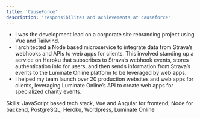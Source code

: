 ```yaml
---
title: 'CauseForce'
description: 'responsibilites and achievements at causeforce'
---
```


- I was the development lead on a corporate site rebranding project using Vue and Tailwind.
- I architected a Node based microservice to integrate data from Strava’s webhooks and APIs to web apps for clients. This involved standing up a service on Heroku that subscribes to Strava’s webhook events, stores authentication info for users, and then sends information from Strava’s events to the Luminate Online platform to be leveraged by web apps.
- I helped my team launch over 20 production websites and web apps for clients, leveraging Luminate Online’s API to create web apps for specialized charity events.
  
Skills:
JavaScript based tech stack, Vue and Angular for frontend, Node for backend, PostgreSQL, Heroku, Wordpress, Luminate Online